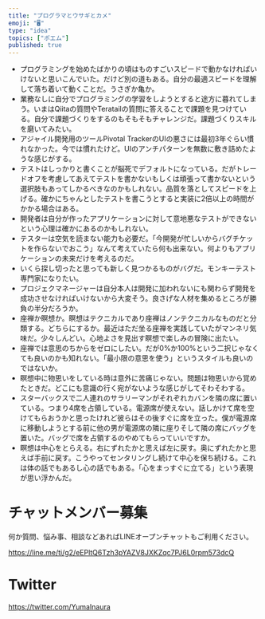 ```yaml
---
title: "プログラマとウサギとカメ"
emoji: "🖥"
type: "idea"
topics: ["ポエム"]
published: true
---
```


- プログラミングを始めたばかりの頃はものすごいスピードで動かなければいけないと思いこんでいた。だけど別の道もある。自分の最適スピードを理解して落ち着いて動くことだ。うさぎか亀か。
- 業務なしに自分でプログラミングの学習をしようとすると途方に暮れてしまう。いまはQiitaの質問やTeratailの質問に答えることで課題を見つけている。自分で課題づくりをするのもそもそもチャレンジだ。課題づくりスキルを磨いてみたい。
- アジャイル開発用のツールPivotal TrackerのUIの悪さには最初3年ぐらい慣れなかった。今では慣れたけど。UIのアンチパターンを無数に敷き詰めたような感じがする。
- テストはしっかりと書くことが脳死でデフォルトになっている。だがトレードオフを考慮してあえてテストを書かないもしくは頑張って書かないという選択肢もあってしかるべきなのかもしれない。品質を落としてスピードを上げる。確かにちゃんとしたテストを書こうとすると実装に2倍以上の時間がかかる場合はある。
- 開発者は自分が作ったアプリケーションに対して意地悪なテストができないという心理は確かにあるのかもしれない。
- テスターは空気を読まない能力も必要だ。「今開発が忙しいからバグチケットを作らないでおこう」なんて考えていたら何も出来ない。何よりもアプリケーションの未来だけを考えるのだ。
- いくら探し切ったと思っても新しく見つかるものがバグだ。モンキーテスト専門家になりたい。
- プロジェクマネージャーは自分本人は開発に加われないにも関わらず開発を成功させなければいけないから大変そう。良さげな人材を集めるところが勝負の半分だろうか。
- 座禅か瞑想か。瞑想はテクニカルであり座禅はノンテクニカルなものだと分類する。どちらにするか。最近はただ坐る座禅を実践していたがマンネリ気味だ。少々しんどい。心地よさを見出す瞑想で楽しみの冒険に出たい。
- 座禅では意思のちからをゼロにしたい。だが0%か100%という二択じゃなくても良いのかも知れない。「最小限の意思を使う」というスタイルも良いのではないか。
- 瞑想中に物思いをしている時は意外に苦痛じゃない。問題は物思いから覚めたときだ。どこにも意識の行く宛がないような感じがしてそわそわする。
- スターバックスで二人連れのサラリーマンがそれぞれカバンを隣の席に置いている。つまり4席を占領している。電源席が使えない。話しかけて席を空けてもらおうかと思ったけれど彼らはその後すぐに席を立った。僕が電源席に移動しようとする前に他の男が電源席の隣に座りそして隣の席にバッグを置いた。バッグで席を占領するのやめてもらっていいですか。
- 瞑想は中心をとらえる。右にずれたかと思えば左に戻す。奥にずれたかと思えば手前に戻す。こうやってセンタリングし続けて中心を保ち続ける。これは体の話でもあるし心の話でもある。「心をまっすぐに立てる」という表現が思い浮かんだ。

# チャットメンバー募集


何か質問、悩み事、相談などあればLINEオープンチャットもご利用ください。

https://line.me/ti/g2/eEPltQ6Tzh3pYAZV8JXKZqc7PJ6L0rpm573dcQ


# Twitter

https://twitter.com/YumaInaura

